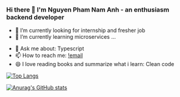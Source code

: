 ### Hi there 👋 I'm Nguyen Pham Nam Anh - an enthusiasm backend developer

- 🔭 I’m currently looking for internship and fresher job
- 🌱 I’m currently learning microservices ...

<!-- - 🤔 I’m looking for help with ... -->
- 💬 Ask me about: Typescript
- 📫 How to reach me: [!email](namvietanh2002@gmail.com) 
- 😄 I love reading books and summarize what i learn: Clean code
<!-- - ⚡ Fun fact: ... -->

[![Top Langs](https://github-readme-stats.vercel.app/api/top-langs/?username=namvietanh1902&theme=radical&langs_count=8)](https://github.com/anuraghazra/github-readme-stats)

[![Anurag's GitHub stats](https://github-readme-stats.vercel.app/api?username=namvietanh1902&theme=radical)](https://github.com/anuraghazra/github-readme-stats)

